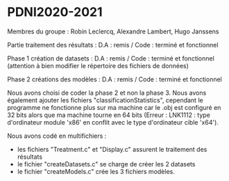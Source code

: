 # PDNI2020-2021
Membres du groupe : 
Robin Leclercq,
Alexandre Lambert,
Hugo Janssens

Partie traitement des résultats : 
D.A : remis / Code : terminé et fonctionnel

Phase 1 création de datasets :
D.A : remis / Code : terminé et fonctionnel (attention à bien modifier le répertoire des fichiers de données)

Phase 2 créations des modèles :
D.A : remis / Code : terminé et fonctionnel

Nous avons choisi de coder la phase 2 et non la phase 3.
Nous avons également ajouter les fichiers "classificationStatistics", cependant le programme ne fonctionne plus sur ma machine car
le .obj est configuré en 32 bits alors que ma machine tourne en 64 bits (Erreur : LNK1112 : type d'ordinateur module 'x86' en conflit avec le type d'ordinateur
cible 'x64').

Nous avons codé en multifichiers : 
- les fichiers "Treatment.c" et "Display.c" assurent le traitement des résultats
- le fichier "createDatasets.c" se charge de créer les 2 datasets
- le fichier "createModels.c" crée les 3 fichiers modèles.
